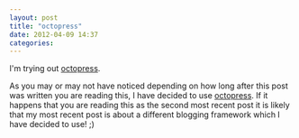 ```yaml
---
layout: post
title: "octopress"
date: 2012-04-09 14:37
categories: 
---
```


I'm trying out [octopress](http://octopress.org). 

As you may or may not have noticed depending on how long after this post was written you are reading this, I have decided to use [octopress](http://octopress.org). If it happens that you are reading this as the second most recent post it is likely that my most recent post is about a different blogging framework which I have decided to use! ;)